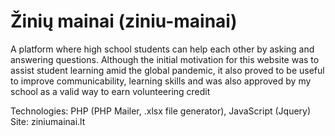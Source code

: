 # Žinių mainai (ziniu-mainai)
A platform where high school students can help each other by asking and answering questions. Although the initial motivation for this website was to assist student learning amid the global pandemic, it also proved to be useful to improve communicability, learning skills and was also approved by my school as a valid way to earn volunteering credit

Technologies: PHP (PHP Mailer, .xlsx file generator), JavaScript (Jquery) <br>
Site: ziniumainai.lt
